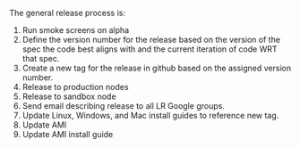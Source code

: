 The general release process is:

1. Run smoke screens on alpha
1. Define the version number for the release based on the version of the spec the code best aligns with and the current iteration of code WRT that spec.
1. Create a new tag for the release in github based on the assigned version number.
1. Release to production nodes
1. Release to sandbox node
1. Send email describing release to all LR Google groups.
1. Update Linux, Windows, and Mac install guides to reference new tag.
1. Update AMI
1. Update AMI install guide 